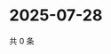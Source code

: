 # 2025-07-28

共 0 条

<!-- BEGIN ZHIHUQUESTIONS -->
<!-- 最后更新时间 Mon Jul 28 2025 17:19:42 GMT+0800 (China Standard Time) -->

<!-- END ZHIHUQUESTIONS -->
